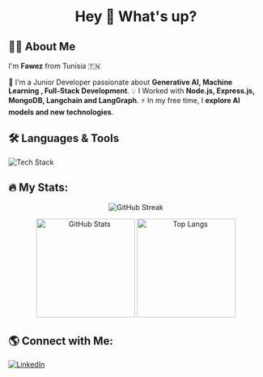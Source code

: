 <h1 align="center">Hey 👋 What's up?</h1>

## 👨‍💻 About Me
I'm **Fawez** from Tunisia 🇹🇳

🚀 I'm a Junior Developer passionate about **Generative AI, Machine Learning , Full-Stack Development**.
💡 I Worked with **Node.js, Express.js, MongoDB, Langchain and LangGraph**.
⚡ In my free time, I **explore AI models and new technologies**.

## 🛠️ Languages & Tools
<p>
  <img src="https://skillicons.dev/icons?i=js,ts,html,css,react,nextjs,nodejs,express,mongodb,mysql,postgres,docker,git,linux,python,c,java,postman,solidity" alt="Tech Stack" />
</p>

## 🔥 My Stats:
<p align="center">
 <img src="https://github-readme-streak-stats.herokuapp.com/?user=fawez9&count_private=true&theme=merko" alt="GitHub Streak" />
</p>

<p align="center">
  <img src="https://github-readme-stats.vercel.app/api?username=fawez9&show_icons=true&theme=merko" height="195" alt="GitHub Stats" />
  <img src="https://github-readme-stats.vercel.app/api/top-langs/?username=fawez9&layout=compact&theme=merko" height="195" alt="Top Langs" />
</p>

## 🌎 Connect with Me:
[![LinkedIn](https://img.shields.io/badge/LinkedIn-blue?style=for-the-badge&logo=linkedin)](https://linkedin.com/in/fawez-hattabi-9a3264253/)
